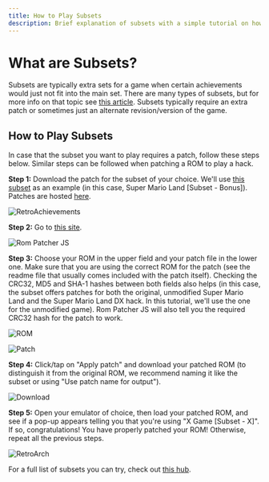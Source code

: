 ```yaml
---
title: How to Play Subsets
description: Brief explanation of subsets with a simple tutorial on how to patch a ROM for a subset.
---
```


# What are Subsets?

Subsets are typically extra sets for a game when certain achievements would just not fit into the main set. There are many types of subsets, but for more info on that topic see [this article](https://docs.retroachievements.org/guidelines/content/subsets.html#types-of-subsets). Subsets typically require an extra patch or sometimes just an alternate revision/version of the game.

## How to Play Subsets

In case that the subset you want to play requires a patch, follow these steps below. Similar steps can be followed when patching a ROM to play a hack.

**Step 1:** Download the patch for the subset of your choice. We'll use [this subset](https://retroachievements.org/game/7596) as an example (in this case, Super Mario Land [Subset - Bonus]). Patches are hosted [here](https://github.com/RetroAchievements/RAPatches).

![RetroAchievements](https://github.com/user-attachments/assets/7221c0da-54f3-4480-8f2a-3a55c8f74f13)

**Step 2:** Go to [this site](https://www.marcrobledo.com/RomPatcher.js/).

![Rom Patcher JS](https://github.com/user-attachments/assets/af91a240-fd2a-4a00-82b9-6ef9b675b960)

**Step 3:** Choose your ROM in the upper field and your patch file in the lower one. Make sure that you are using the correct ROM for the patch (see the readme file that usually comes included with the patch itself). Checking the CRC32, MD5 and SHA-1 hashes between both fields also helps (in this case, the subset offers patches for both the original, unmodified Super Mario Land and the Super Mario Land DX hack. In this tutorial, we'll use the one for the unmodified game). Rom Patcher JS will also tell you the required CRC32 hash for the patch to work.

![ROM](https://github.com/user-attachments/assets/bd763c82-bab6-47f6-958c-56aa90113066)

![Patch](https://github.com/user-attachments/assets/b158a568-b6ac-49f7-9473-6807ad638fe7)

**Step 4:** Click/tap on "Apply patch" and download your patched ROM (to distinguish it from the original ROM, we recommend naming it like the subset or using "Use patch name for output").

![Download](https://github.com/user-attachments/assets/aa332c0f-15da-4cf6-adf0-8415a2e3492b)

**Step 5:** Open your emulator of choice, then load your patched ROM, and see if a pop-up appears telling you that you're using "X Game [Subset - X]". If so, congratulations! You have properly patched your ROM! Otherwise, repeat all the previous steps.

![RetroArch](https://github.com/user-attachments/assets/19e5a861-7240-4ed2-b472-ba0bf3143836)

For a full list of subsets you can try, check out [this hub](https://retroachievements.org/game/20156).

